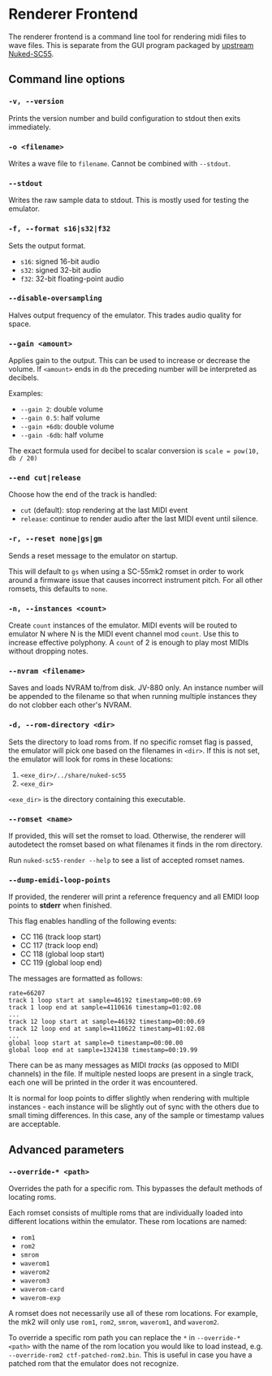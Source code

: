 # Renderer Frontend

The renderer frontend is a command line tool for rendering midi files to wave
files. This is separate from the GUI program packaged by [upstream
Nuked-SC55](https://github.com/nukeykt/Nuked-SC55).

## Command line options

### `-v, --version`

Prints the version number and build configuration to stdout then exits
immediately.

### `-o <filename>`

Writes a wave file to `filename`. Cannot be combined with `--stdout`.

### `--stdout`

Writes the raw sample data to stdout. This is mostly used for testing the
emulator.

### `-f, --format s16|s32|f32`

Sets the output format.

- `s16`: signed 16-bit audio
- `s32`: signed 32-bit audio
- `f32`: 32-bit floating-point audio

### `--disable-oversampling`

Halves output frequency of the emulator. This trades audio quality for space.

### `--gain <amount>`

Applies gain to the output. This can be used to increase or decrease the
volume. If `<amount>` ends in `db` the preceding number will be interpreted as
decibels.

Examples:

- `--gain 2`: double volume
- `--gain 0.5`: half volume
- `--gain +6db`: double volume
- `--gain -6db`: half volume

The exact formula used for decibel to scalar conversion is `scale = pow(10, db / 20)`

### `--end cut|release`

Choose how the end of the track is handled:

- `cut` (default): stop rendering at the last MIDI event
- `release`: continue to render audio after the last MIDI event until silence.

### `-r, --reset none|gs|gm`

Sends a reset message to the emulator on startup.

This will default to `gs` when using a SC-55mk2 romset in order to work around
a firmware issue that causes incorrect instrument pitch. For all other romsets,
this defaults to `none`.

### `-n, --instances <count>`

Create `count` instances of the emulator. MIDI events will be routed to
emulator N where N is the MIDI event channel mod `count`. Use this to increase
effective polyphony. A `count` of 2 is enough to play most MIDIs without
dropping notes.

### `--nvram <filename>`

Saves and loads NVRAM to/from disk. JV-880 only. An instance number will be
appended to the filename so that when running multiple instances they do not
clobber each other's NVRAM.

### `-d, --rom-directory <dir>`

Sets the directory to load roms from. If no specific romset flag is passed, the
emulator will pick one based on the filenames in `<dir>`. If this is not set,
the emulator will look for roms in these locations:

1. `<exe_dir>/../share/nuked-sc55`
2. `<exe_dir>`

`<exe_dir>` is the directory containing this executable.

### `--romset <name>`

If provided, this will set the romset to load. Otherwise, the renderer will
autodetect the romset based on what filenames it finds in the rom directory.

Run `nuked-sc55-render --help` to see a list of accepted romset names.

### `--dump-emidi-loop-points`

If provided, the renderer will print a reference frequency and all EMIDI loop
points to **stderr** when finished.

This flag enables handling of the following events:

- CC 116 (track loop start)
- CC 117 (track loop end)
- CC 118 (global loop start)
- CC 119 (global loop end)

The messages are formatted as follows:

```
rate=66207
track 1 loop start at sample=46192 timestamp=00:00.69
track 1 loop end at sample=4110616 timestamp=01:02.08
...
track 12 loop start at sample=46192 timestamp=00:00.69
track 12 loop end at sample=4110622 timestamp=01:02.08
...
global loop start at sample=0 timestamp=00:00.00
global loop end at sample=1324138 timestamp=00:19.99
```

There can be as many messages as MIDI *tracks* (as opposed to MIDI channels) in
the file. If multiple nested loops are present in a single track, each one will
be printed in the order it was encountered.

It is normal for loop points to differ slightly when rendering with multiple
instances - each instance will be slightly out of sync with the others due to
small timing differences. In this case, any of the sample or timestamp values
are acceptable.

## Advanced parameters

### `--override-* <path>`

Overrides the path for a specific rom. This bypasses the default methods of
locating roms.

Each romset consists of multiple roms that are individually loaded into
different locations within the emulator. These rom locations are named:

- `rom1`
- `rom2`
- `smrom`
- `waverom1`
- `waverom2`
- `waverom3`
- `waverom-card`
- `waverom-exp`

A romset does not necessarily use all of these rom locations. For example, the
mk2 will only use `rom1`, `rom2`, `smrom`, `waverom1`, and `waverom2`.

To override a specific rom path you can replace the `*` in `--override-*
<path>` with the name of the rom location you would like to load instead, e.g.
`--override-rom2 ctf-patched-rom2.bin`. This is useful in case you have a
patched rom that the emulator does not recognize.
